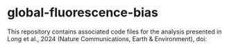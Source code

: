# global-fluorescence-bias
This repository contains associated code files for the analysis presented in Long et al., 2024 (Nature Communications, Earth &amp; Environment), doi: 
